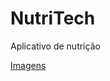# NutriTech
Aplicativo de nutrição

<a href="https://github.com/henriquedomanski/NutriTech/tree/master/Imagens"> Imagens <a>
